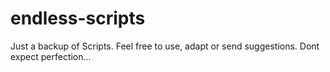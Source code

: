# endless-scripts
Just a backup of Scripts. Feel free to use, adapt or send suggestions. Dont expect perfection...
